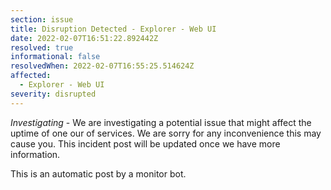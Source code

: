```yaml
---
section: issue
title: Disruption Detected - Explorer - Web UI
date: 2022-02-07T16:51:22.892442Z
resolved: true
informational: false
resolvedWhen: 2022-02-07T16:55:25.514624Z
affected:
  - Explorer - Web UI
severity: disrupted
---
```

*Investigating* - We are investigating a potential issue that might affect the uptime of one our of services. We are sorry for any inconvenience this may cause you. This incident post will be updated once we have more information.

This is an automatic post by a monitor bot.
        